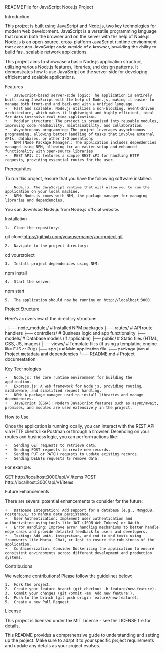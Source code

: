 README File for JavaScript Node.js Project

Introduction

This project is built using JavaScript and Node.js, two key technologies for modern web development. JavaScript is a versatile programming language that runs in both the browser and on the server with the help of Node.js. Node.js is an open-source, cross-platform JavaScript runtime environment that executes JavaScript code outside of a browser, providing the ability to build fast, scalable network applications.

This project aims to showcase a basic Node.js application structure, utilizing various Node.js features, libraries, and design patterns. It demonstrates how to use JavaScript on the server-side for developing efficient and scalable applications.

Features

	•	JavaScript-based server-side logic: The application is entirely built using JavaScript with the help of Node.js, making it easier to manage both front-end and back-end with a unified language.
	•	Fast and scalable: Node.js utilizes a non-blocking, event-driven architecture, which makes it lightweight and highly efficient, ideal for data-intensive real-time applications.
	•	Modular structure: The project is organized into reusable modules, improving code readability, maintainability, and collaboration.
	•	Asynchronous programming: The project leverages asynchronous programming, allowing better handling of tasks that involve external APIs, databases, or other I/O operations.
	•	NPM (Node Package Manager): The application includes dependencies managed using NPM, allowing for an easier setup and enhanced functionality with open-source libraries.
	•	REST API: It features a simple REST API for handling HTTP requests, providing essential routes for the user.

Prerequisites

To run this project, ensure that you have the following software installed:

	•	Node.js: The JavaScript runtime that will allow you to run the application on your local machine.
	•	NPM: Node.js comes with NPM, the package manager for managing libraries and dependencies.

You can download Node.js from Node.js official website.

Installation

	1.	Clone the repository:

git clone https://github.com/yourusername/yourproject.git


	2.	Navigate to the project directory:

cd yourproject


	3.	Install project dependencies using NPM:

npm install


	4.	Start the server:

npm start


	5.	The application should now be running on http://localhost:3000.

Project Structure

Here’s an overview of the directory structure:

.
├── node_modules/     # Installed NPM packages
├── routes/           # API route handlers
├── controllers/      # Business logic and app functionality
├── models/           # Database models (if applicable)
├── public/           # Static files (HTML, CSS, JS, images)
├── views/            # Template files (if using a templating engine like EJS or Pug)
├── app.js            # Main application file
├── package.json      # Project metadata and dependencies
└── README.md         # Project documentation

Key Technologies

	•	Node.js: The core runtime environment for building the application.
	•	Express.js: A web framework for Node.js, providing routing, middleware, and simplified request handling.
	•	NPM: A package manager used to install libraries and manage dependencies.
	•	JavaScript (ES6+): Modern JavaScript features such as async/await, promises, and modules are used extensively in the project.

How to Use

Once the application is running locally, you can interact with the REST API via HTTP clients like Postman or through a browser. Depending on your routes and business logic, you can perform actions like:

	•	Sending GET requests to retrieve data.
	•	Sending POST requests to create new records.
	•	Sending PUT or PATCH requests to update existing records.
	•	Sending DELETE requests to remove data.

For example:

GET http://localhost:3000/api/v1/items
POST http://localhost:3000/api/v1/items

Future Enhancements

There are several potential enhancements to consider for the future:

	•	Database Integration: Add support for a database (e.g., MongoDB, PostgreSQL) to handle data persistence.
	•	User Authentication: Implement user authentication and authorization using tools like JWT (JSON Web Tokens) or OAuth.
	•	Error Handling: Improve error handling mechanisms to better handle edge cases and provide detailed feedback to users and developers.
	•	Testing: Add unit, integration, and end-to-end tests using frameworks like Mocha, Chai, or Jest to ensure the robustness of the application.
	•	Containerization: Consider Dockerizing the application to ensure consistent environments across different development and production systems.

Contributions

We welcome contributions! Please follow the guidelines below:

	1.	Fork the project.
	2.	Create your feature branch (git checkout -b feature/new-feature).
	3.	Commit your changes (git commit -am 'Add new feature').
	4.	Push to the branch (git push origin feature/new-feature).
	5.	Create a new Pull Request.

License

This project is licensed under the MIT License - see the LICENSE file for details.

This README provides a comprehensive guide to understanding and setting up the project. Make sure to adapt it to your specific project requirements and update any details as your project evolves.